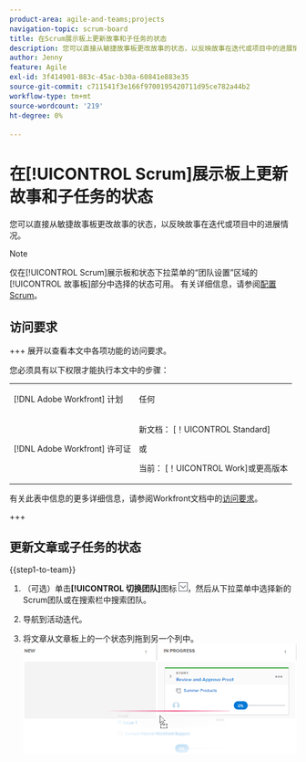 ```yaml
---
product-area: agile-and-teams;projects
navigation-topic: scrum-board
title: 在Scrum展示板上更新故事和子任务的状态
description: 您可以直接从敏捷故事板更改故事的状态，以反映故事在迭代或项目中的进展情况。
author: Jenny
feature: Agile
exl-id: 3f414901-883c-45ac-b30a-60841e883e35
source-git-commit: c711541f3e166f9700195420711d95ce782a44b2
workflow-type: tm+mt
source-wordcount: '219'
ht-degree: 0%

---
```


# 在[!UICONTROL Scrum]展示板上更新故事和子任务的状态

您可以直接从敏捷故事板更改故事的状态，以反映故事在迭代或项目中的进展情况。

>[!NOTE]
>
>仅在[!UICONTROL Scrum]展示板和状态下拉菜单的“团队设置”区域的[!UICONTROL 故事板]部分中选择的状态可用。 有关详细信息，请参阅[配置Scrum](../../../agile/get-started-with-agile-in-workfront/configure-scrum.md)。

## 访问要求

+++ 展开以查看本文中各项功能的访问要求。

您必须具有以下权限才能执行本文中的步骤：

<table style="table-layout:auto"> 
 <tbody> 
  <tr> 
   <td role="rowheader">[!DNL Adobe Workfront] 计划</td> 
   <td> <p>任何</p> </td> 
  </tr> 
  <tr> 
   <td role="rowheader">[!DNL Adobe Workfront] 许可证</td> 
   <td> <p>新文档： [！UICONTROL Standard]</p> 
   或
   <p>当前： [！UICONTROL Work]或更高版本</p> </td> 
  </tr>
 </tbody> 
</table>

有关此表中信息的更多详细信息，请参阅Workfront文档中的[访问要求](/help/quicksilver/administration-and-setup/add-users/access-levels-and-object-permissions/access-level-requirements-in-documentation.md)。

+++

## 更新文章或子任务的状态

{{step1-to-team}}

1. （可选）单击&#x200B;**[!UICONTROL 切换团队]**&#x200B;图标![切换团队图标](assets/switch-team-icon.png)，然后从下拉菜单中选择新的Scrum团队或在搜索栏中搜索团队。

1. 导航到活动迭代。
1. 将文章从文章板上的一个状态列拖到另一个列中。\
   ![将故事移动到另一列](assets/agile-storyboard-progress.png)
